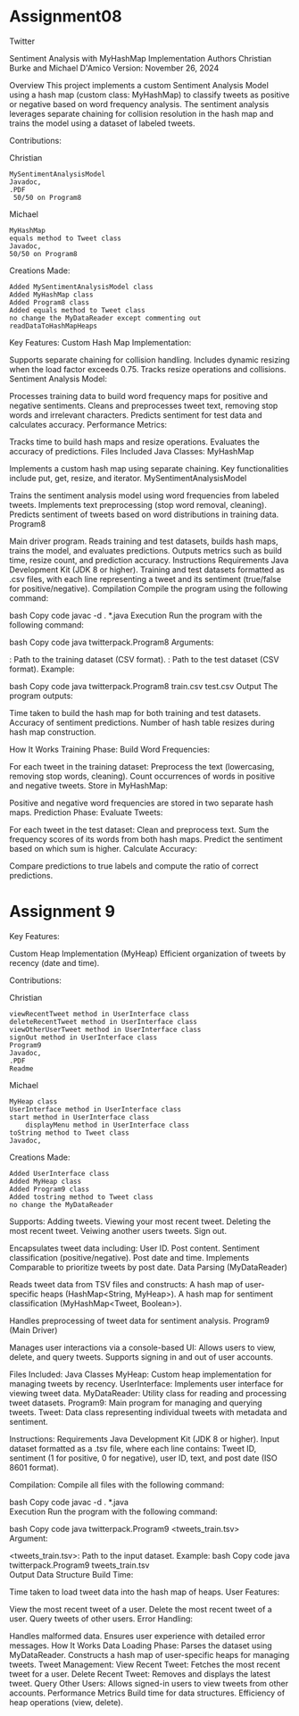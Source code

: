 # Assignment08
Twitter

Sentiment Analysis with MyHashMap Implementation
Authors
Christian Burke and Michael D'Amico
Version: November 26, 2024

Overview
This project implements a custom Sentiment Analysis Model using a hash map (custom class: MyHashMap) to classify tweets as positive or negative based on word frequency analysis. The sentiment analysis leverages separate chaining for collision resolution in the hash map and trains the model using a dataset of labeled tweets.

Contributions:

Christian

  	MySentimentAnalysisModel
  	Javadoc,
	.PDF
     50/50 on Program8

  
Michael
	
 	MyHashMap
    equals method to Tweet class
 	Javadoc,
    50/50 on Program8
	


  
  Creations Made:
  
 	Added MySentimentAnalysisModel class
 	Added MyHashMap class
 	Added Program8 class
	Added equals method to Tweet class
    no change the MyDataReader except commenting out readDataToHashMapHeaps



Key Features:
Custom Hash Map Implementation:

Supports separate chaining for collision handling.
Includes dynamic resizing when the load factor exceeds 0.75.
Tracks resize operations and collisions.
Sentiment Analysis Model:

Processes training data to build word frequency maps for positive and negative sentiments.
Cleans and preprocesses tweet text, removing stop words and irrelevant characters.
Predicts sentiment for test data and calculates accuracy.
Performance Metrics:

Tracks time to build hash maps and resize operations.
Evaluates the accuracy of predictions.
Files Included
Java Classes:
MyHashMap

Implements a custom hash map using separate chaining.
Key functionalities include put, get, resize, and iterator.
MySentimentAnalysisModel

Trains the sentiment analysis model using word frequencies from labeled tweets.
Implements text preprocessing (stop word removal, cleaning).
Predicts sentiment of tweets based on word distributions in training data.
Program8

Main driver program.
Reads training and test datasets, builds hash maps, trains the model, and evaluates predictions.
Outputs metrics such as build time, resize count, and prediction accuracy.
Instructions
Requirements
Java Development Kit (JDK 8 or higher).
Training and test datasets formatted as .csv files, with each line representing a tweet and its sentiment (true/false for positive/negative).
Compilation
Compile the program using the following command:

bash
Copy code
javac -d . *.java
Execution
Run the program with the following command:

bash
Copy code
java twitterpack.Program8 <trainFile> <testFile>
Arguments:

<trainFile>: Path to the training dataset (CSV format).
<testFile>: Path to the test dataset (CSV format).
Example:

bash
Copy code
java twitterpack.Program8 train.csv test.csv
Output
The program outputs:

Time taken to build the hash map for both training and test datasets.
Accuracy of sentiment predictions.
Number of hash table resizes during hash map construction.

How It Works
Training Phase:
Build Word Frequencies:

For each tweet in the training dataset:
Preprocess the text (lowercasing, removing stop words, cleaning).
Count occurrences of words in positive and negative tweets.
Store in MyHashMap:

Positive and negative word frequencies are stored in two separate hash maps.
Prediction Phase:
Evaluate Tweets:

For each tweet in the test dataset:
Clean and preprocess text.
Sum the frequency scores of its words from both hash maps.
Predict the sentiment based on which sum is higher.
Calculate Accuracy:

Compare predictions to true labels and compute the ratio of correct predictions.















# Assignment 9

Key Features:

Custom Heap Implementation (MyHeap)
Efficient organization of tweets by recency (date and time).

Contributions:

Christian

  	viewRecentTweet method in UserInterface class
   	deleteRecentTweet method in UserInterface class
    viewOtherUserTweet method in UserInterface class
    signOut method in UserInterface class
    Program9
  	Javadoc,
	.PDF
 	Readme

  
Michael
	
 	MyHeap class
  	UserInterface method in UserInterface class
   	start method in UserInterface class
    	displayMenu method in UserInterface class
    toString method to Tweet class
 	Javadoc,
    
	


  
  Creations Made:
  
 	Added UserInterface class
 	Added MyHeap class
 	Added Program9 class
	Added tostring method to Tweet class
    no change the MyDataReader
    
Supports:
Adding tweets.
Viewing your most recent tweet.
Deleting the most recent tweet.
Veiwing another users tweets.
Sign out.

Encapsulates tweet data including:
User ID.
Post content.
Sentiment classification (positive/negative).
Post date and time.
Implements Comparable to prioritize tweets by post date.
Data Parsing (MyDataReader)

Reads tweet data from TSV files and constructs:
A hash map of user-specific heaps (HashMap<String, MyHeap<Tweet>>).
A hash map for sentiment classification (MyHashMap<Tweet, Boolean>).

Handles preprocessing of tweet data for sentiment analysis.
Program9 (Main Driver)

Manages user interactions via a console-based UI:
Allows users to view, delete, and query tweets.
Supports signing in and out of user accounts.

Files Included:
Java Classes
MyHeap: Custom heap implementation for managing tweets by recency.
UserInterface: Implements user interface for viewing tweet data.
MyDataReader: Utility class for reading and processing tweet datasets.
Program9: Main program for managing and querying tweets.
Tweet: Data class representing individual tweets with metadata and sentiment.

Instructions:
Requirements
Java Development Kit (JDK 8 or higher).
Input dataset formatted as a .tsv file, where each line contains:
Tweet ID, sentiment (1 for positive, 0 for negative), user ID, text, and post date (ISO 8601 format).

Compilation:
Compile all files with the following command:

bash
Copy code
javac -d . *.java  
Execution
Run the program with the following command:

bash
Copy code
java twitterpack.Program9 <tweets_train.tsv>  
Argument:

<tweets_train.tsv>: Path to the input dataset.
Example:
bash
Copy code
java twitterpack.Program9 tweets_train.tsv  
Output
Data Structure Build Time:

Time taken to load tweet data into the hash map of heaps.
User Features:

View the most recent tweet of a user.
Delete the most recent tweet of a user.
Query tweets of other users.
Error Handling:

Handles malformed data.
Ensures user experience with detailed error messages.
How It Works
Data Loading Phase:
Parses the dataset using MyDataReader.
Constructs a hash map of user-specific heaps for managing tweets.
Tweet Management:
View Recent Tweet: Fetches the most recent tweet for a user.
Delete Recent Tweet: Removes and displays the latest tweet.
Query Other Users: Allows signed-in users to view tweets from other accounts.
Performance Metrics
Build time for data structures.
Efficiency of heap operations (view, delete).
